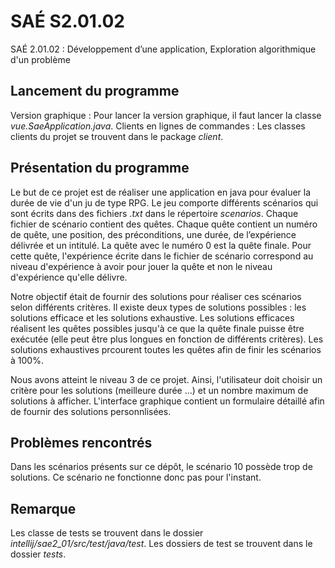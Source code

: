 # SAÉ S2.01.02

SAÉ 2.01.02 : Développement d’une application, Exploration algorithmique d'un problème

## Lancement du programme

Version graphique :
    Pour lancer la version graphique, il faut lancer la classe _vue.SaeApplication.java_.
Clients en lignes de commandes :
    Les classes clients du projet se trouvent dans le package _client_.


## Présentation du programme

Le but de ce projet est de réaliser une application en java pour évaluer la durée de vie d'un ju de type RPG.
Le jeu comporte différents scénarios qui sont écrits dans des fichiers _.txt_ dans le répertoire _scenarios_. Chaque fichier de scénario contient des quêtes. Chaque quête contient un numéro de quête, une position, des préconditions, une durée, de l’expérience délivrée et un intitulé. La quête avec le numéro 0 est la quête finale. Pour cette quête, l'expérience écrite dans le fichier de scénario correspond au niveau d'expérience à avoir pour jouer la quête et non le niveau d'expérience qu'elle délivre.

Notre objectif était de fournir des solutions pour réaliser ces scénarios selon différents critères. Il existe deux types de solutions possibles : les solutions efficace et les solutions exhaustive. Les solutions efficaces réalisent les quêtes possibles jusqu'à ce que la quête finale puisse être exécutée (elle peut être plus longues en fonction de différents critères). Les solutions exhaustives prcourent toutes les quêtes afin de finir les scénarios à 100%.

Nous avons atteint le niveau 3 de ce projet. Ainsi, l'utilisateur doit choisir un critère pour les solutions (meilleure durée ...) et un nombre maximum de solutions à afficher. L'interface graphique contient un formulaire détaillé afin de fournir des solutions personnlisées.

## Problèmes rencontrés

Dans les scénarios présents sur ce dépôt, le scénario 10 possède trop de solutions. Ce scénario ne fonctionne donc pas pour l'instant.

## Remarque

Les classe de tests se trouvent dans le dossier _intellij/sae2_01/src/test/java/test_. Les dossiers de test se trouvent dans le dossier _tests_.

